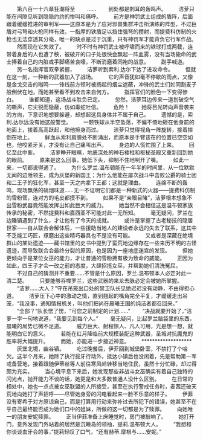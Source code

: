 　　第六百一十六章狂潮将至
　　……
　　到处都是刺耳的轰鸣声。
　　洁萝只能在间隙见听到隐隐约约的惨叫和痛呼。
　　前方是神罚武士组成的盾阵，后面跟着缓缓推进的审判军——这原本是为了应对邪兽集群冲击所演练的阵型，不过巨盾对弓弩和火枪同样有效。一指厚的铁盾足以挡住强弩的攒射，而提费科仿制的火枪也无法穿透其分毫，唯一的缺点是过于沉重，只有神罚军才能背负它行军作战。
　　然而现在它失效了。
　　时不时有神罚武士被呼啸而来的铁球打成两截，连带着身后的人也遭了秧，被破开的口子处很快会飘起一阵血雾，没有当场毙命的武士捧着自己的内脏或手脚痛苦哀嚎，不断消磨着同袍的战意。
　　副手喊道。
　　另一名指挥官双拳紧握，
　　洁萝听到索利.达尔下达了进攻命令。
　　但就在这一刻，一种新的武器加入了战场。
　　它的声音犹如毫不停歇的雨点，又像是金戈交击的嗡鸣——锋线前方顿时被扬起的烟尘遮蔽，冲锋的武士们如同割麦子般倒伏在地，而她甚至看不到攻击来自何方。
　　指挥官们的脸色一下变得惨白。
　　谁都知道，这场战斗胜负已定。
　　忽然，洁萝耳边传来一道划破空气的嘶声，它尖锐而隐蔽，仿如毒蛇吐信。
　　危险！
　　她将目光转向声音袭来的方向，下意识地想要躲避，却想起这具身体并不属于自己。
　　遗憾的是，索利.达尔远没有她这般警觉。
　　一颗铁球从半空坠落，不偏不倚地砸在他身前的地面上，接着高高跃起，和他擦身而过。
　　洁萝只觉得视角一阵旋转，接着摔倒在地上。
　　鲜血从索利肩膀处不断涌出，而原本是手臂该在的位置已空空如也，他咬紧牙关，才没有让自己痛叫出声。
　　身边的人慌忙围了上来。
　　回忆至此中断。
　　洁萝睁开眼睛，地底深处的神石棱柱和枢秘圣殿又重新回到她的眼前。
　　原来是这么回事，她低下头，抑制不住地咧开了嘴。
　　如此一来，一切都说得通了。
　　为什么罗兰.温布顿能在一年半的时间里，从一位默默无闻的边陲领主，成为灰堡的新国王；为什么他能在屡次战斗中击败公爵的骑士团和二王子的狂化军，甚至一天之内拿下王都；这就是理由。
　　连绵不断的轰鸣，现场飘荡的硝烟味道……无一不证明它们都是一种新式的火器——提费科仿制的雪粉管，连对方的毛皮都摸不到。
　　如果不是“亲眼目睹”，洁萝根本想象不出雪粉武器竟然能发挥出如此巨大的威力。
　　她当然不会相信这是温布顿家族传承的秘密，不然提费科和嘉西亚不可能对此一无所知。
　　毫无疑问，罗兰在边陲镇遇到了什么，才让他有了今天的成就。
　　或许是掌握了古老秘技的隐居世家——自从联合会解体后，一些援助当地人的建设者永远的失去了联系，这其中不乏能工巧匠，琢磨出这些精巧器具也不是没有可能。
　　又或者是深藏在绝境群山的某处遗迹——藏书馆里的史书中提到了蛮荒地边缘存在一些来历不明的古怪遗迹，而导致联合会最终分裂的原因，也是因为一座地底迷宫的发现。
　　但她更倾向于是某位女巫的能力，才让普通的雪粉拥有极为致命的威能。
　　正因为如此，四王子才会一改之前的态度，大肆招揽女巫，并帮助她们清洗冤屈。
　　不过自己的猜测并不重要……不管是什么原因，罗兰.温布顿本人必定对此一清二楚。
　　只要能够吞噬罗兰，这些武器的来龙去脉必定会被她所掌握。
　　“洁萝……大人？”守在吊笼出口处的禁卫队长见她迟迟没有动静，不由得担心道。
　　洁萝压下心中的激动之情，直到翘起的嘴角完全平复，才缓缓走出吊笼，“我没事，通知情报机关，叫他们把尚在晨曦王国的纯洁者都召回来。”
　　“全部？”队长愣了愣，“可您之前制定的计划……”
　　“决战就要开始了，”洁萝一字一句地说道，“我要见到每个人。”
　　毫无疑问，比起罗兰脑袋里的东西，晨曦的局势已微不足道。
　　威力巨大、射程惊人、凡人可用，光是想一想，就能明白它的意义。
　　若能在红月降临前大规模装配这种武器，圣城对抗魔鬼的胜率将大幅提升。
　　而她，亦能进一步接近神意。
　　*******************
　　灰堡北境，幽谷镇。
　　吃过晚餐后，伊菲回到城堡卧室，不禁打了个哈欠。这半个月来，她除了执行拔牙行动外，抵达小镇后也没闲着，先是帮助第一军戒备营地，接着跟随伊蒂丝等人前往寒风岭转移当地住民，虽然十分忙碌，却过得颇为充实。
　　当心境平息下来后，她发现那些非战斗女巫确实有着自己独特的闪光点，抛开能力不谈的话，她更是和大多数普通人没什么区别。
　　在日常的相处中，她也一点点被女巫联盟的人所接受，甚至在执行警戒任务时，麦茜还破天荒地向她打了声招呼——尽管她身旁的闪电看起来一脸不乐意的样子。
　　伊菲没有寄希于对方原谅自己，而是打算用行动来弥补过去所犯下的错误，她甚至不在乎自己最终能否成为她们口中的姐妹，所做的这一切都是为了赎罪。
　　向她唯一的朋友安妮赎罪。
　　正当伊菲准备上床睡觉时，房门被敲响了。
　　她打开门，意外发现门外站着的居然是沉睡岛的领袖，提莉.温布顿大人。
　　“我想和你谈谈血牙会的事，”提莉轻叹了口气，“还有赫蒂.摩根与……安妮。”